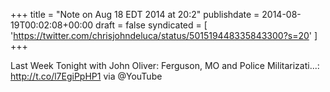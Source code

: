 +++
title = "Note on Aug 18 EDT 2014 at 20:2"
publishdate = 2014-08-19T00:02:08+00:00
draft = false
syndicated = [ 'https://twitter.com/chrisjohndeluca/status/501519448335843300?s=20' ]
+++

Last Week Tonight with John Oliver: Ferguson, MO and Police Militarizati...: http://t.co/l7EgiPpHP1 via @YouTube
